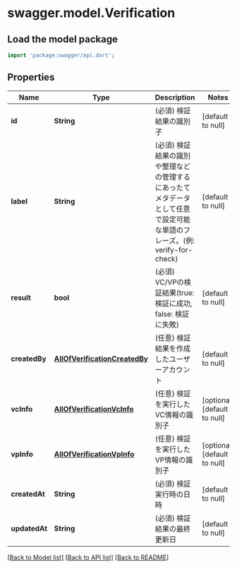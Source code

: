 # swagger.model.Verification

## Load the model package
```dart
import 'package:swagger/api.dart';
```

## Properties
Name | Type | Description | Notes
------------ | ------------- | ------------- | -------------
**id** | **String** | (必須) 検証結果の識別子 | [default to null]
**label** | **String** | (必須) 検証結果の識別や整理などの管理するにあったてメタデータとして任意で設定可能な単語のフレーズ。(例: verify-for-check) | [default to null]
**result** | **bool** | (必須) VC/VPの検証結果(true: 検証に成功, false: 検証に失敗) | [default to null]
**createdBy** | [**AllOfVerificationCreatedBy**](AllOfVerificationCreatedBy.md) | (任意) 検証結果を作成したユーザーアカウント | [default to null]
**vcInfo** | [**AllOfVerificationVcInfo**](AllOfVerificationVcInfo.md) | (任意) 検証を実行したVC情報の識別子 | [optional] [default to null]
**vpInfo** | [**AllOfVerificationVpInfo**](AllOfVerificationVpInfo.md) | (任意) 検証を実行したVP情報の識別子 | [optional] [default to null]
**createdAt** | **String** | (必須) 検証実行時の日時 | [default to null]
**updatedAt** | **String** | (必須) 検証結果の最終更新日 | [default to null]

[[Back to Model list]](../README.md#documentation-for-models) [[Back to API list]](../README.md#documentation-for-api-endpoints) [[Back to README]](../README.md)

